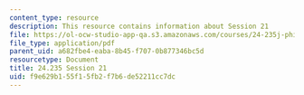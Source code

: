 ```yaml
---
content_type: resource
description: This resource contains information about Session 21
file: https://ol-ocw-studio-app-qa.s3.amazonaws.com/courses/24-235j-philosophy-of-law-spring-2012/f9e629b155f15fb2f7b6de52211cc7dc_MIT24_235JS12_Session21.pdf
file_type: application/pdf
parent_uid: a682fbe4-eaba-8b45-f707-0b877346bc5d
resourcetype: Document
title: 24.235 Session 21
uid: f9e629b1-55f1-5fb2-f7b6-de52211cc7dc
---
```


